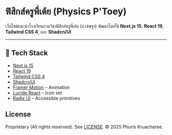 # ฟิสิกส์ครูพี่เต้ย (Physics P'Toey)

เว็บไซต์แนะนำโรงเรียนกวดวิชาฟิสิกส์ครูพี่เต้ย (อ.เชษฐา) พัฒนาโดยใช้ **Next.js 15**, **React 19**, **Tailwind CSS 4**, และ **Shadcn/UI**  


---

## 🚀 Tech Stack

- [Next.js 15](https://nextjs.org/)
- [React 19](https://react.dev/)
- [Tailwind CSS 4](https://tailwindcss.com/)
- [Shadcn/UI](https://ui.shadcn.com/)
- [Framer Motion](https://www.framer.com/motion/) – Animation
- [Lucide React](https://lucide.dev/) – Icon set
- [Radix UI](https://www.radix-ui.com/) – Accessible primitives



## License
Proprietary (All rights reserved). See [LICENSE](./LICENSE).
© 2025 Phuris Kruacharee.
